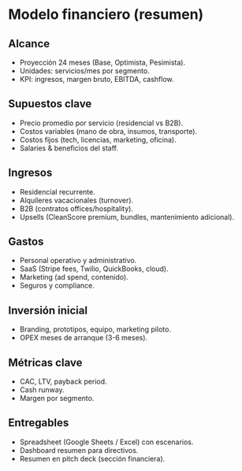 # Modelo financiero (resumen)

## Alcance
- Proyección 24 meses (Base, Optimista, Pesimista).
- Unidades: servicios/mes por segmento.
- KPI: ingresos, margen bruto, EBITDA, cashflow.

## Supuestos clave
- Precio promedio por servicio (residencial vs B2B).
- Costos variables (mano de obra, insumos, transporte).
- Costos fijos (tech, licencias, marketing, oficina).
- Salaries & beneficios del staff.

## Ingresos
- Residencial recurrente.
- Alquileres vacacionales (turnover).
- B2B (contratos offices/hospitality).
- Upsells (CleanScore premium, bundles, mantenimiento adicional).

## Gastos
- Personal operativo y administrativo.
- SaaS (Stripe fees, Twilio, QuickBooks, cloud).
- Marketing (ad spend, contenido).
- Seguros y compliance.

## Inversión inicial
- Branding, prototipos, equipo, marketing piloto.
- OPEX meses de arranque (3-6 meses).

## Métricas clave
- CAC, LTV, payback period.
- Cash runway.
- Margen por segmento.

## Entregables
- Spreadsheet (Google Sheets / Excel) con escenarios.
- Dashboard resumen para directivos.
- Resumen en pitch deck (sección financiera).


